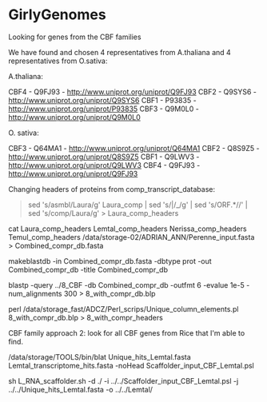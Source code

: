 GirlyGenomes
============


Looking for genes from the CBF families 

We have found and chosen 4 representatives from A.thaliana and 4 representatives from O.sativa:

A.thaliana:

CBF4 - Q9FJ93 - http://www.uniprot.org/uniprot/Q9FJ93
CBF2 - Q9SYS6 - http://www.uniprot.org/uniprot/Q9SYS6
CBF1 - P93835 - http://www.uniprot.org/uniprot/P93835
CBF3 - Q9M0L0 - http://www.uniprot.org/uniprot/Q9M0L0

O. sativa: 

CBF3 - Q64MA1 - http://www.uniprot.org/uniprot/Q64MA1
CBF2 - Q8S9Z5 - http://www.uniprot.org/uniprot/Q8S9Z5
CBF1 - Q9LWV3 - http://www.uniprot.org/uniprot/Q9LWV3
CBF4 - Q9FJ93 - http://www.uniprot.org/uniprot/Q9FJ93

Changing headers of proteins from comp_transcript_database:

> sed 's/asmbl/Laura/g' Laura_comp | sed 's/|/_/g' | sed 's/ORF.*//' | sed 's/comp/Laura/g' > Laura_comp_headers

cat Laura_comp_headers Lemtal_comp_headers Nerissa_comp_headers Temul_comp_headers /data/storage-02/ADRIAN_ANN/Perenne_input.fasta > Combined_compr_db.fasta

makeblastdb -in Combined_compr_db.fasta -dbtype prot -out Combined_compr_db -title Combined_compr_db

blastp -query ../8_CBF -db Combined_compr_db -outfmt 6 -evalue 1e-5 -num_alignments 300 > 8_with_compr_db.blp

perl /data/storage_fast/ADCZ/Perl_scrips/Unique_column_elements.pl 8_with_compr_db.blp > 8_with_compr_headers

CBF family approach 2: look for all CBF genes from Rice that I'm able to find. 

/data/storage/TOOLS/bin/blat Unique_hits_Lemtal.fasta Lemtal_transcriptome_hits.fasta -noHead Scaffolder_input_CBF_Lemtal.psl

sh L_RNA_scaffolder.sh -d ./ -i ../../Scaffolder_input_CBF_Lemtal.psl -j ../../Unique_hits_Lemtal.fasta -o ../../Lemtal/


